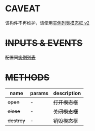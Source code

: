 [//]: # "business-bricks/cmdb-instances/instance-list-modal.ts"

# CAVEAT

该构件不再维护，请使用[实例列表模态框 v2](developers/brick-book/brick/cmdb-instances.instance-list-modal-v2)

# ~~INPUTS & EVENTS~~

~~配置同[实例列表](developers/brick-book/template/cmdb-instances.instance-list)~~

# ~~METHODS~~

| name        | params | description    |
| ----------- | ------ | -------------- |
| ~~open~~    | -      | ~~打开模态框~~ |
| ~~close~~   | -      | ~~关闭模态框~~ |
| ~~destroy~~ | -      | ~~销毁模态框~~ |
